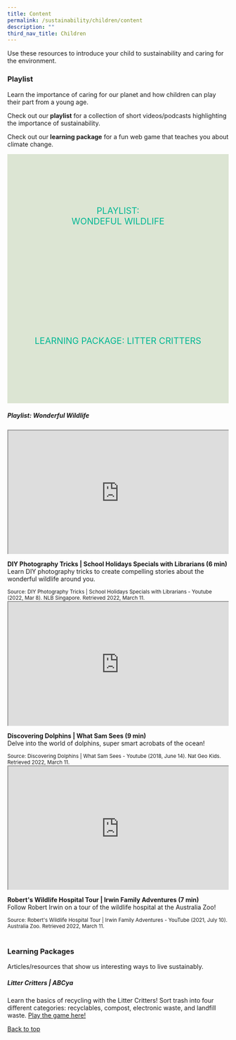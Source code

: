 ```yaml
---
title: Content
permalink: /sustainability/children/content
description: ""
third_nav_title: Children
---
```

<style type="text/css">
/* Links */
.content a { color: #322987; }
.content a:focus,
.content a:hover { color: #28216c; }

/* Button Outline */
.bp-button { padding-left: 1.5rem; padding-right: 1.5rem; }
.bp-button.is-primary-outline { border: 1px solid #322987; color: #322987; background-color: transparent; text-decoration: none; }
.bp-button.is-primary-outline:focus,
.bp-button.is-primary-outline:hover { border: 1px solid #322987; color: #cff2e8; background-color: #322987; text-decoration: none; }

/* Responsive Iframe */
.responsive-iframe { position: absolute; top: 0; left: 0; bottom: 0; right: 0; width: 100%; height: 100%; }
.responsive-iframe-container { position: relative; overflow: hidden; width: 100%; }
.responsive-iframe-container.ratio-16by9 { padding-top: 56.25%; }
.responsive-iframe-container.ratio-4by3 { padding-top: 75%; }
.responsive-iframe-container.ratio-3by2 { padding-top: 66.66%; }
.responsive-iframe-container.ratio-1by1 { padding-top: 100%; }

/* Click Box */
.clickbox { display: block; position: relative; width: 100%; padding-bottom: 56.25%; background-color: transparent; }
.clickbox span { padding: .5rem; }
.clickbox a { position: absolute; display: flex; width: 100%; height: 100%; align-items: center; justify-content: center; font-size: 1.25rem; text-align: center; text-decoration: none; text-transform: uppercase; }
.clickbox a:focus,
.clickbox a:hover { text-decoration: none; }

/* Mint Jade */
.clickbox.is-mint-jade { background-color: #dce5d3; color: #00b794; }
.clickbox.is-mint-jade a { color: #00b794; }
.clickbox.is-mint-jade a:focus,
.clickbox.is-mint-jade a:hover { background-color: #00b794; color: #dce5d3; }	
</style>

Use these resources to introduce your child to sustainability and caring for the environment.

<h3><b>Playlist</b></h3>
Learn the importance of caring for our planet and how children can play their part from a young age.


Check out our **playlist** for a collection of short videos/podcasts highlighting the importance of sustainability. 

Check out our **learning package** for a fun web game that teaches you about climate change.

<div class="row is-multiline">
  <div class="col is-one-half">
    <div class="clickbox is-mint-jade">
      <a href="#playlist-earth">
        <span>Playlist:<br>Wondeful Wildlife</span>
      </a>
    </div>
  </div>
  <div class="col is-one-half">
    <div class="clickbox is-mint-jade">
      <a href="#lp-leaps">
        <span>Learning Package: Litter Critters</span>
      </a>
    </div>
  </div>
  </div>


<h5 class="margin--bottom--lg" id="playlist-earth"><b>Playlist: Wonderful Wildlife</b></h5>

<div class="row is-multiline margin--bottom--lg">
  <div class="col is-two-fifths">
    <div class="responsive-iframe-container ratio-16by9">
      <iframe src="https://www.youtube.com/embed/SHWTXxh1HVM" class="responsive-iframe"></iframe>
    </div>
  </div>
  <div class="col is-three-fifths">
    <p><b class="has-text-indigo"> DIY Photography Tricks | School Holidays Specials with Librarians (6 min) </b><br>
Learn DIY photography tricks to create compelling stories about the wonderful wildlife around you.</p>
   <small>Source: DIY Photography Tricks | School Holidays Specials with Librarians - Youtube (2022, Mar 8). NLB Singapore. Retrieved 2022, March 11.</small>
  </div>
</div>

<div class="row is-multiline margin--bottom--lg">
  <div class="col is-two-fifths">
    <div class="responsive-iframe-container ratio-16by9">
      <iframe src="https://www.youtube.com/embed/0jmXcfRXjDI" class="responsive-iframe"></iframe>
    </div>
  </div>
  <div class="col is-three-fifths">
<p><b class="has-text-indigo">Discovering Dolphins | What Sam Sees (9 min)</b><br>
Delve into the world of dolphins, super smart acrobats of the ocean! </p>
    <small>Source: Discovering Dolphins | What Sam Sees - Youtube (2018, June 14). Nat Geo Kids. Retrieved 2022, March 11. </small>
  </div>
</div>

<div class="row is-multiline">
  <div class="col is-two-fifths">
    <div class="responsive-iframe-container ratio-16by9">
      <iframe src="https://www.youtube.com/embed/FWW647CrtoA" class="responsive-iframe"></iframe>
    </div>
  </div>
  <div class="col is-three-fifths">
    <p><b class="has-text-indigo">Robert's Wildlife Hospital Tour | Irwin Family Adventures (7 min)</b><br>
Follow Robert Irwin on a tour of the wildlife hospital at the Australia Zoo!</p>
    <small>Source: Robert's Wildlife Hospital Tour | Irwin Family Adventures - YouTube (2021, July 10). Australia Zoo. Retrieved 2022, March 11.</small>
  </div>
</div>
<br>


<h3><b>Learning Packages</b></h3>
Articles/resources that show us interesting ways to live sustainably.

<h5 class="margin--bottom--lg" id="lp-leaps"><b>Litter Critters | ABCya</b></h5>

Learn the basics of recycling with the Litter Critters! Sort trash into four different categories: recyclables, compost, electronic waste, and landfill waste. <a target="_blank" href="https://abcya.com/games/recycling_game">Play the game here!</a>

<p class="has-text-right margin--top--xl"><a href="#main-content">Back to top</a></p>